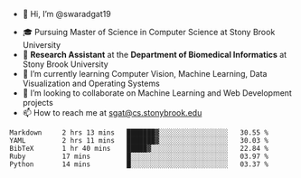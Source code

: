 - 👋 Hi, I’m @swaradgat19
<!-- - 👀 I’m interested in  -->
- 🎓 Pursuing Master of Science in Computer Science at Stony Brook University
- :microscope: **Research Assistant** at the **Department of Biomedical Informatics** at Stony Brook University 
- 🌱 I’m currently learning Computer Vision, Machine Learning, Data Visualization and Operating Systems
- 💞️ I’m looking to collaborate on Machine Learning and Web Development projects 
- 📫 How to reach me at sgat@cs.stonybrook.edu

<!--START_SECTION:waka-->

```text
Markdown     2 hrs 13 mins   ███████▓░░░░░░░░░░░░░░░░░   30.55 %
YAML         2 hrs 11 mins   ███████▓░░░░░░░░░░░░░░░░░   30.03 %
BibTeX       1 hr 40 mins    █████▓░░░░░░░░░░░░░░░░░░░   22.84 %
Ruby         17 mins         █░░░░░░░░░░░░░░░░░░░░░░░░   03.97 %
Python       14 mins         █░░░░░░░░░░░░░░░░░░░░░░░░   03.37 %
```

<!--END_SECTION:waka-->

<!---
swaradgat19/swaradgat19 is a ✨ special ✨ repository because its `README.md` (this file) appears on your GitHub profile.
You can click the Preview link to take a look at your changes.
--->
